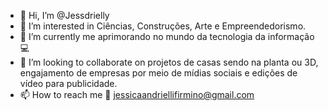 - 👋 Hi, I’m @Jessdrielly
- 👀 I’m interested in Ciências, Construções, Arte e Empreendedorismo.
- 🌱 I’m currently me aprimorando no mundo da tecnologia da informação 💻
- 💞️ I’m looking to collaborate on projetos de casas sendo na planta ou 3D, engajamento de empresas por meio de mídias sociais e edições de vídeo para publicidade.
- 📫 How to reach me 📩 jessicaandriellifirmino@gmail.com 

<!---
Jessdrielly/Jessdrielly is a ✨ special ✨ repository because its `README.md` (this file) appears on your GitHub profile.
You can click the Preview link to take a look at your changes.
--->
